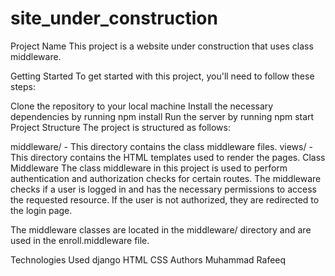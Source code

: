 # site_under_construction
Project Name
This project is a website under construction that uses class middleware.

Getting Started
To get started with this project, you'll need to follow these steps:

Clone the repository to your local machine
Install the necessary dependencies by running npm install
Run the server by running npm start
Project Structure
The project is structured as follows:

middleware/ - This directory contains the class middleware files.
views/ - This directory contains the HTML templates used to render the pages.
Class Middleware
The class middleware in this project is used to perform authentication and authorization checks for certain routes. The middleware checks if a user is logged in and has the necessary permissions to access the requested resource. If the user is not authorized, they are redirected to the login page.

The middleware classes are located in the middleware/ directory and are used in the enroll.middleware file.

Technologies Used
django
HTML
CSS
Authors
Muhammad Rafeeq
